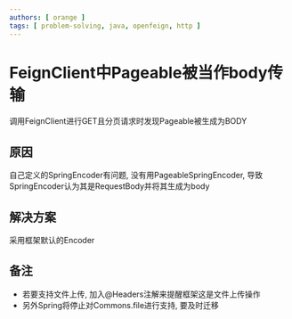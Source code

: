 ```yaml
---
authors: [ orange ]
tags: [ problem-solving, java, openfeign, http ]
---
```


# FeignClient中Pageable被当作body传输

调用FeignClient进行GET且分页请求时发现Pageable被生成为BODY

<!--truncate-->

## 原因

自己定义的SpringEncoder有问题, 没有用PageableSpringEncoder, 导致SpringEncoder认为其是RequestBody并将其生成为body

## 解决方案

采用框架默认的Encoder

## 备注

- 若要支持文件上传, 加入@Headers注解来提醒框架这是文件上传操作
- 另外Spring将停止对Commons.file进行支持, 要及时迁移